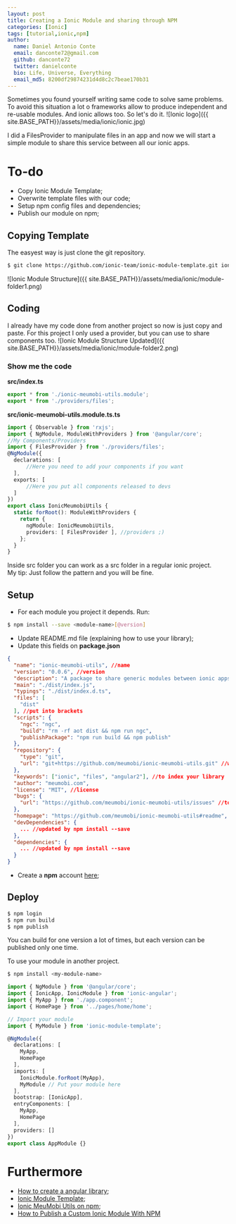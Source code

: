 ```yaml
---
layout: post
title: Creating a Ionic Module and sharing through NPM
categories: [Ionic]
tags: [tutorial,ionic,npm]
author:
  name: Daniel Antonio Conte
  email: danconte72@gmail.com
  github: danconte72
  twitter: danielconte
  bio: Life, Universe, Everything
  email_md5: 8200df29874231d4d8c2c7beae170b31
---
```

Sometimes you found yourself writing same code to solve same problems. To avoid this situation a lot o frameworks allow to produce independent and re-usable modules. And ionic allows too.
So let's do it.
![Ionic logo]({{ site.BASE_PATH}}/assets/media/ionic/ionic.jpg)

I did a FilesProvider to manipulate files in an app and now we will start a simple module to share this service between all our ionic apps.

# To-do
- Copy Ionic Module Template;
- Overwrite template files with our code;
- Setup npm config files and dependencies;
- Publish our module on npm;

## Copying Template
The easyest way is just clone the git repository.
```bash
$ git clone https://github.com/ionic-team/ionic-module-template.git ionic-meumobi-utils
```

![Ionic Module Structure]({{ site.BASE_PATH}}/assets/media/ionic/module-folder1.png)

## Coding
I already have my code done from another project so now is just copy and paste.
For this project I only used a provider, but you can use to share components too.
![Ionic Module Structure Updated]({{ site.BASE_PATH}}/assets/media/ionic/module-folder2.png)

### Show me the code
**src/index.ts**
```typescript
export * from './ionic-meumobi-utils.module';
export * from './providers/files';
```
**src/ionic-meumobi-utils.module.ts.ts**
```typescript
import { Observable } from 'rxjs';
import { NgModule, ModuleWithProviders } from '@angular/core';
//My Components/Providers
import { FilesProvider } from './providers/files';
@NgModule({
  declarations: [ 
      //Here you need to add your components if you want  
  ],
  exports: [    
      //Here you put all components released to devs
  ]
})
export class IonicMeumobiUtils {
  static forRoot(): ModuleWithProviders {
    return {
      ngModule: IonicMeumobiUtils, 
      providers: [ FilesProvider ], //providers ;)
    };
  }
}
```
Inside src folder you can work as a src folder in a regular ionic project.  
My tip: Just follow the pattern and you will be fine.

## Setup
- For each module you project it depends. Run:
```bash
$ npm install --save <module-name>[@version]
```
- Update README.md file (explaining how to use your library);
- Update this fields on **package.json**
```json
{
  "name": "ionic-meumobi-utils", //name
  "version": "0.0.6", //version
  "description": "A package to share generic modules between ionic apps", //this too
  "main": "./dist/index.js",
  "typings": "./dist/index.d.ts",
  "files": [
    "dist"
  ], //put into brackets 
  "scripts": {
    "ngc": "ngc",
    "build": "rm -rf aot dist && npm run ngc",
    "publishPackage": "npm run build && npm publish"
  },
  "repository": {
    "type": "git",
    "url": "git+https://github.com/meumobi/ionic-meumobi-utils.git" //where the project is available
  },
  "keywords": ["ionic", "files", "angular2"], //to index your library
  "author": "meumobi.com",
  "license": "MIT", //license 
  "bugs": {
    "url": "https://github.com/meumobi/ionic-meumobi-utils/issues" //to report bugs
  },
  "homepage": "https://github.com/meumobi/ionic-meumobi-utils#readme", //your readme file
  "devDependencies": {
    ... //updated by npm install --save
  },
  "dependencies": {
    ... //updated by npm install --save
  }
}
```
- Create a **npm** account [here](https://www.npmjs.com/signup);

## Deploy
```bash
$ npm login
$ npm run build
$ npm publish
```
You can build for one version a lot of times, but each version can be published only one time.

To use your module in another project. 
```bash
$ npm install <my-module-name>
```
```typescript
import { NgModule } from '@angular/core';
import { IonicApp, IonicModule } from 'ionic-angular';
import { MyApp } from './app.component';
import { HomePage } from '../pages/home/home';

// Import your module
import { MyModule } from 'ionic-module-template';

@NgModule({
  declarations: [
    MyApp,
    HomePage
  ],
  imports: [
    IonicModule.forRoot(MyApp),
    MyModule // Put your module here
  ],
  bootstrap: [IonicApp],
  entryComponents: [
    MyApp,
    HomePage
  ],
  providers: []
})
export class AppModule {}
```


# Furthermore
- [How to create a angular library](http://www.dzurico.com/how-to-create-an-angular-library/);
- [Ionic Module Template](https://github.com/ionic-team/ionic-module-template);
- [Ionic MeuMobi Utils on npm](https://www.npmjs.com/package/ionic-meumobi-utils);
- [How to Publish a Custom Ionic Module With NPM](https://devdactic.com/custom-ionic-module-npm/)







